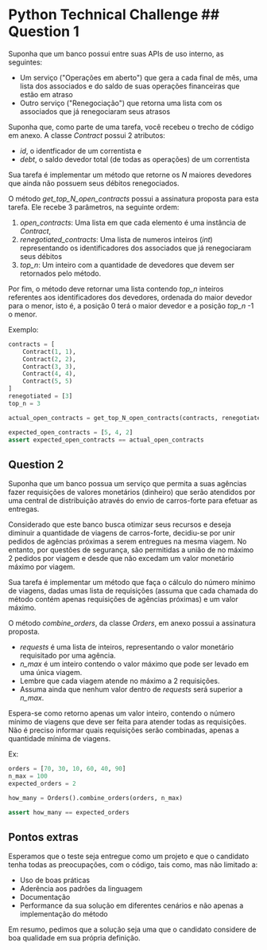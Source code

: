 # Python Technical Challenge  ## Question 1

Suponha que um banco possui entre suas APIs de uso interno, as seguintes:
* Um serviço ("Operações em aberto") que gera a cada final de mês, uma lista dos associados e do saldo de suas operações financeiras que estão em atraso
* Outro serviço ("Renegociação") que retorna uma lista com os associados que já renegociaram seus atrasos

Suponha que, como parte de uma tarefa, você recebeu o trecho de código em anexo.
A classe <i>Contract</i> possui 2 atributos:
* <i>id</i>,  o identficador de um correntista e
* <i>debt</i>, o saldo devedor total (de todas as operações) de um correntista

Sua tarefa é implementar um método que retorne os <i>N</i> maiores devedores que ainda não possuem seus débitos renegociados.
 
O método <i>get_top_N_open_contracts</i> possui a assinatura proposta para esta tarefa. Ele recebe 3 parâmetros, na seguinte ordem:
1. <i>open_contracts</i>: Uma lista em que cada elemento é uma instância de <i>Contract</i>,
2. <i>renegotiated_contracts</i>: Uma lista de numeros inteiros (<i>int</i>) representando os identificadores dos associados que já renegociaram seus débitos
3. <i>top_n</i>: Um inteiro com a quantidade de devedores que devem ser retornados pelo método.

Por fim, o método deve retornar uma lista contendo <i>top_n</i> inteiros referentes aos identificadores dos devedores, ordenada do maior devedor para o menor, isto é, a posição 0 terá o maior devedor e a posição <i>top_n</i> -1 o menor.

Exemplo:
```python
contracts = [
    Contract(1, 1), 
    Contract(2, 2),
    Contract(3, 3),
    Contract(4, 4),
    Contract(5, 5)
]
renegotiated = [3]  
top_n = 3           

actual_open_contracts = get_top_N_open_contracts(contracts, renegotiated, top_n)

expected_open_contracts = [5, 4, 2]   
assert expected_open_contracts == actual_open_contracts
```




## Question 2

Suponha que um banco possua um serviço que permita a suas agências fazer requisições de valores monetários (dinheiro) que serão atendidos por uma central de distribuição através do envio de carros-forte para efetuar as entregas.

Considerado que este banco busca otimizar seus recursos e deseja diminuir a quantidade de viagens de carros-forte, decidiu-se por unir pedidos de agências próximas a serem entregues na mesma viagem. No entanto, por questões de segurança, são permitidas a união de no máximo 2 pedidos por viagem e desde que não excedam um valor monetário máximo por viagem.

Sua tarefa é implementar um método que faça o cálculo do número mínimo de viagens, dadas umas lista de requisições (assuma que cada chamada do método contém apenas requisições de agências próximas) e um valor máximo.

O método <i>combine_orders</i>, da classe <i>Orders</i>, em anexo possui a assinatura proposta.
* <i>requests</i> é uma lista de inteiros, representando o valor monetário requisitado por uma agência.
* <i>n_max</i> é um inteiro contendo o valor máximo que pode ser levado em uma única viagem.
* Lembre que cada viagem atende no máximo a 2 requisições.
* Assuma ainda que nenhum valor dentro de <i>requests</i> será superior a <i>n_max</i>.

Espera-se como retorno apenas um valor inteiro, contendo o número mínimo de viagens que deve ser feita para atender todas as requisições.
Não é preciso informar quais requisições serão combinadas, apenas a quantidade mínima de viagens.

Ex:
```python
orders = [70, 30, 10, 60, 40, 90]
n_max = 100
expected_orders = 2

how_many = Orders().combine_orders(orders, n_max)

assert how_many == expected_orders
```


## Pontos extras
Esperamos que o teste seja entregue como um projeto e que o candidato tenha todas as preocupações, com o código, tais como, mas não limitado a:
- Uso de boas práticas
- Aderência aos padrões da linguagem
- Documentação
- Performance da sua solução em diferentes cenários e não apenas a implementação do método

Em resumo, pedimos que a solução seja uma que o candidato considere de boa qualidade em sua própria definição.